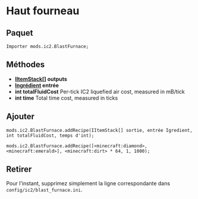 # Haut fourneau

## Paquet

`Importer mods.ic2.BlastFurnace;`

## Méthodes

- **[IItemStack](/Vanilla/Items/IItemStack/)[] outputs**
- **[Ingrédient](/Vanilla/Variable_Types/IIngredient/) entrée**
- **int totalFluidCost** Per-tick IC2 liquefied air cost, measured in mB/tick
- **int time** Total time cost, measured in ticks

## Ajouter

```zenscript
mods.ic2.BlastFurnace.addRecipe(IItemStack[] sortie, entrée Igredient, int totalFluidCost, temps d'int);

mods.ic2.BlastFurnace.addRecipe([<minecraft:diamond>, <minecraft:emerald>], <minecraft:dirt> * 64, 1, 1000);
```

## Retirer

Pour l'instant, supprimez simplement la ligne correspondante dans `config/ic2/blast_furnace.ini`.